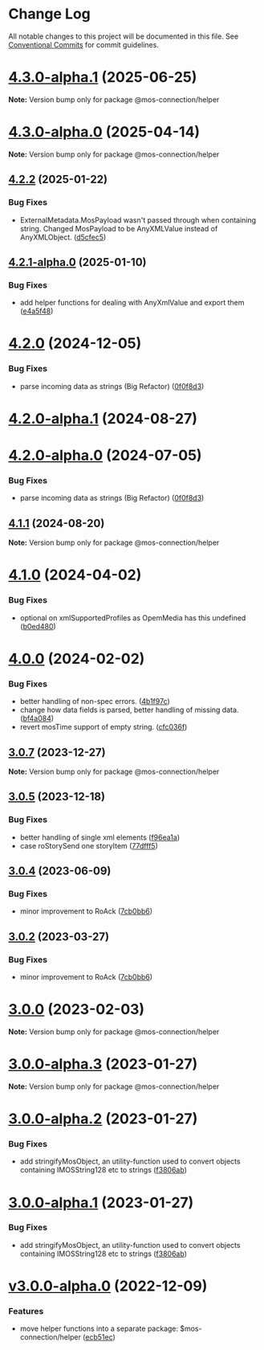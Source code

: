 # Change Log

All notable changes to this project will be documented in this file.
See [Conventional Commits](https://conventionalcommits.org) for commit guidelines.

# [4.3.0-alpha.1](https://github.com/nrkno/sofie-mos-connection/compare/v4.3.0-alpha.0...v4.3.0-alpha.1) (2025-06-25)

**Note:** Version bump only for package @mos-connection/helper





# [4.3.0-alpha.0](https://github.com/nrkno/sofie-mos-connection/compare/v4.2.2...v4.3.0-alpha.0) (2025-04-14)

**Note:** Version bump only for package @mos-connection/helper





## [4.2.2](https://github.com/nrkno/sofie-mos-connection/compare/v4.2.2-alpha.0...v4.2.2) (2025-01-22)


### Bug Fixes

* ExternalMetadata.MosPayload wasn't passed through when containing string. Changed MosPayload to be AnyXMLValue instead of AnyXMLObject. ([d5cfec5](https://github.com/nrkno/sofie-mos-connection/commit/d5cfec50b3a1ccfeb60c4992f0e8ce50c4043bf1))





## [4.2.1-alpha.0](https://github.com/nrkno/sofie-mos-connection/compare/v4.2.0...v4.2.1-alpha.0) (2025-01-10)


### Bug Fixes

* add helper functions for dealing with AnyXmlValue and export them ([e4a5f48](https://github.com/nrkno/sofie-mos-connection/commit/e4a5f482efb1bd07ce0a9f07d1bdfd9a1ed8063d))





# [4.2.0](https://github.com/nrkno/sofie-mos-connection/compare/v4.1.0...v4.2.0) (2024-12-05)


### Bug Fixes

* parse incoming data as strings (Big Refactor) ([0f0f8d3](https://github.com/nrkno/sofie-mos-connection/commit/0f0f8d3986b3fe80153971d271742cc46c0301d1))





# [4.2.0-alpha.1](https://github.com/nrkno/sofie-mos-connection/compare/v4.1.1...v4.2.0-alpha.1) (2024-08-27)



# [4.2.0-alpha.0](https://github.com/nrkno/sofie-mos-connection/compare/v4.1.0...v4.2.0-alpha.0) (2024-07-05)


### Bug Fixes

* parse incoming data as strings (Big Refactor) ([0f0f8d3](https://github.com/nrkno/sofie-mos-connection/commit/0f0f8d3986b3fe80153971d271742cc46c0301d1))





## [4.1.1](https://github.com/nrkno/sofie-mos-connection/compare/v4.1.0...v4.1.1) (2024-08-20)

**Note:** Version bump only for package @mos-connection/helper





# [4.1.0](https://github.com/nrkno/sofie-mos-connection/compare/v4.0.0...v4.1.0) (2024-04-02)


### Bug Fixes

* optional on xmlSupportedProfiles as OpemMedia has this undefined ([b0ed480](https://github.com/nrkno/sofie-mos-connection/commit/b0ed48051134c39f105ed15e5c660d2c9819d4ef))





# [4.0.0](https://github.com/nrkno/sofie-mos-connection/compare/v3.0.7...v4.0.0) (2024-02-02)

### Bug Fixes

- better handling of non-spec errors. ([4b1f97c](https://github.com/nrkno/sofie-mos-connection/commit/4b1f97cf4112f465c353b482b35201fcaef9864e))
- change how data fields is parsed, better handling of missing data. ([bf4a084](https://github.com/nrkno/sofie-mos-connection/commit/bf4a0845a7f836015aa452db45c023debef94480))
- revert mosTime support of empty string. ([cfc036f](https://github.com/nrkno/sofie-mos-connection/commit/cfc036f5c2604ae193bc2d683e02ad2a9d6bb477))

## [3.0.7](https://github.com/nrkno/sofie-mos-connection/compare/v3.0.6...v3.0.7) (2023-12-27)

**Note:** Version bump only for package @mos-connection/helper

## [3.0.5](https://github.com/nrkno/sofie-mos-connection/compare/v3.0.4...3.0.5) (2023-12-18)

### Bug Fixes

- better handling of single xml elements ([f96ea1a](https://github.com/nrkno/sofie-mos-connection/commit/f96ea1a61cef385435d1088acc46cd1e25c5c4bf))
- case roStorySend one storyItem ([77dfff5](https://github.com/nrkno/sofie-mos-connection/commit/77dfff5c36c2dd7d42efa0932a561b800af636a4))

## [3.0.4](https://github.com/nrkno/sofie-mos-connection/compare/v3.0.1...v3.0.4) (2023-06-09)

### Bug Fixes

- minor improvement to RoAck ([7cb0bb6](https://github.com/nrkno/sofie-mos-connection/commit/7cb0bb68be07507a86a20615b3d0b751430e79f9))

## [3.0.2](https://github.com/nrkno/sofie-mos-connection/compare/v3.0.1...v3.0.2) (2023-03-27)

### Bug Fixes

- minor improvement to RoAck ([7cb0bb6](https://github.com/nrkno/sofie-mos-connection/commit/7cb0bb68be07507a86a20615b3d0b751430e79f9))

# [3.0.0](https://github.com/nrkno/sofie-mos-connection/compare/v3.0.0-alpha.3...v3.0.0) (2023-02-03)

**Note:** Version bump only for package @mos-connection/helper

# [3.0.0-alpha.3](https://github.com/nrkno/sofie-mos-connection/compare/v3.0.0-alpha.2...v3.0.0-alpha.3) (2023-01-27)

**Note:** Version bump only for package @mos-connection/helper

# [3.0.0-alpha.2](https://github.com/nrkno/sofie-mos-connection/compare/v3.0.0-alpha.0...v3.0.0-alpha.2) (2023-01-27)

### Bug Fixes

- add stringifyMosObject, an utility-function used to convert objects containing IMOSString128 etc to strings ([f3806ab](https://github.com/nrkno/sofie-mos-connection/commit/f3806ab4e72a02b450e91ab19fbbfca34c605caa))

# [3.0.0-alpha.1](https://github.com/nrkno/sofie-mos-connection/compare/v3.0.0-alpha.0...3.0.0-alpha.1) (2023-01-27)

### Bug Fixes

- add stringifyMosObject, an utility-function used to convert objects containing IMOSString128 etc to strings ([f3806ab](https://github.com/nrkno/sofie-mos-connection/commit/f3806ab4e72a02b450e91ab19fbbfca34c605caa))

# [v3.0.0-alpha.0](https://github.com/nrkno/sofie-mos-connection/compare/2.0.1...v3.0.0-alpha.0) (2022-12-09)

### Features

- move helper functions into a separate package: $mos-connection/helper ([ecb51ec](https://github.com/nrkno/sofie-mos-connection/commit/ecb51ec3ca26c15a61fd629e59265345c247f82e))
